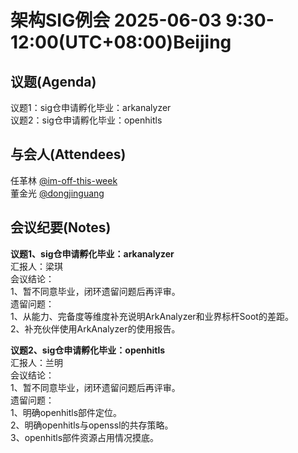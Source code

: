 # 架构SIG例会 2025-06-03 9:30-12:00(UTC+08:00)Beijing

## 议题(Agenda)

议题1：sig仓申请孵化毕业：arkanalyzer  
议题2：sig仓申请孵化毕业：openhitls  

## 与会人(Attendees)

任革林 [@im-off-this-week](https://gitee.com/im-off-this-week)  
董金光 [@dongjinguang](https://gitee.com/dongjinguang)  

## 会议纪要(Notes)

**议题1、sig仓申请孵化毕业：arkanalyzer**  
汇报人：梁琪  
会议结论：  
1、暂不同意毕业，闭环遗留问题后再评审。  
遗留问题：  
1、从能力、完备度等维度补充说明ArkAnalyzer和业界标杆Soot的差距。  
2、补充伙伴使用ArkAnalyzer的使用报告。  

**议题2、sig仓申请孵化毕业：openhitls**  
汇报人：兰明  
会议结论：  
1、暂不同意毕业，闭环遗留问题后再评审。  
遗留问题：  
1、明确openhitls部件定位。  
2、明确openhitls与openssl的共存策略。  
3、openhitls部件资源占用情况摸底。  
